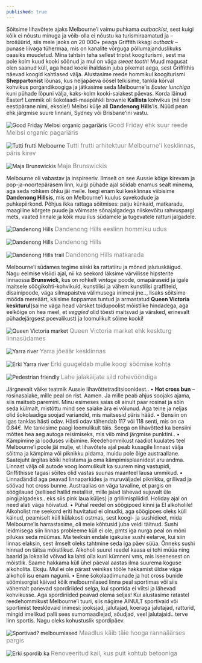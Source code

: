 ```yaml
---
published: true
---
```

Sõitsime lihavõtete ajaks Melbourne’i vaimu puhkama _outbackist_, sest kuigi kõik ei nõustu minuga ja võib-olla ei nõustu ka turismiraamatud ja –brošüürid, siis meie jaoks on 20 000+ peaga Griffith ikkagi _outback_ – punase liivaga tühermaa, mis on kanalite võrguga põllumajanduslikuks oaasiks muudetud. Mina tahtsin teha sellest tripist koogiturismi, sest ma pole kolm kuud kooki söönud ja mul on väga _sweet tooth_! Muud magusat olen saanud küll, aga head kooki ihaldasin juba pikemat aega, sest  Griffithis näevad koogid kahtlased välja. Alustasime reede hommikul koogiturismi **Sheppartonist** lõunas, kus neljapäeva öösel telkisime, tankla kõrval kohvikus porgandikoogiga ja jätkasime seda Melbourne’is _Easter lunchiga_ kuni pühade lõpuni välja, kaks-kolm kooki-saiakest päevas. Korda läinud Easter! Lemmik oli šokolaadi-maapähkli brownie **Kallista** kohvikus (nii tore eestipärane nimi, eksole!) Melbsi külje all **Dandenong Hills**’is. Nüüd pean ehk järgmise suure linnani, Sydney või Brisbane’ini vastu. 

![Good Friday Melbsi organic pagariäris](/images/good_friday.jpg "Good Friday Melbsi organic pagariäris")
<font color="grey" size="3">Good Friday ehk suur reede Melbsi organic pagariäris</font>

![Tutti frutti Melbourne](/images/tutti_frutti.jpg "Tutti frutti Melbourne")
<font color="grey" size="3">Tutti frutti arhitektuur Melbourne'i kesklinnas, päris kirev</font>

![Maja Brunswickis](/images/Melbs_balcony.jpg "Maja Brunswickis")
<font color="grey" size="3">Maja Brunswickis</font>

Melbourne oli vabastav ja inspireeriv. Ilmselt on see Aussie kõige kirevam ja pop-ja-noortepärasem linn, kuigi pühade ajal sõidab enamus sealt minema, aga seda rohkem õhku jäi meile. Isegi enam kui kesklinnas viibisime **Dandenong Hillsis**, mis on Melbourne’i kuulus suvekodude ja puhkepiirkond. Põhjus ikka rattaga sõitmises: palju künkaid, matkaradu, maagiline kõrgete puude ja võimsate sõnajalgadega niiskevõitu rahvuspargi mets, vaated linnale ja kõik muu ilus südamele ja tugevatele ratturi jalgadele. 

![Dandenong Hills](/images/dandenong_suburb.jpg "Dandenong Hills")
<font color="grey" size="3">Dandenong Hills eeslinn hommiku udus</font>

![Dandenong Hills](/images/Dandenong_forest.jpg "Dandenong Hills")
<font color="grey" size="3">Dandenong Hills</font>

![Dandenong Hills trail](/images/Dandenong_trails.jpg "Dandenong Hills trail")
<font color="grey" size="3">Dandenong Hills matkarada</font>

Melbourne’i südames tegime siiski ka rattatiiru ja mõned jalutuskäigud. Nagu eelmise visiidi ajal, nii ka seekord läksime värvilisse hipsterite linnaossa **Brunswick**, kus on rohkelt _vintage_ poode, omapäraseid ja igale maitsele söögikohti-kohvikuid, kunstilisi ja vähem kunstilisi graffiteid, disainipoode, väga silmapaistva välimusega inimesi jne.., lisaks sõitsime mööda mereäärt, käisime šoppamas tuntud ja armastatud **Queen Victoria keskturul**(saime väga head värsket toidupoolist mõistlike hindadega, aga eelkõige on hea meel, et _veggied_ olid tõesti maitsvad ja värsked, erinevalt pühadejärgsest poevalikust) ja loomulikult sõime kooki! 

![Queen Victoria market](/images/Vic_market.jpg "Queen Victoria market")
<font color="grey" size="3">Queen Victoria market ehk keskturg linnasüdames</font>

![Yarra river](/images/Melbs_river.jpg "Yarra river")
<font color="grey" size="3">Yarra jõeäär kesklinnas</font>

![Erki Yarra river](/images/melbs_erx.jpg "Erki Yarra river")
<font color="grey" size="3">Erki guugeldab mulle koogi söömise kohta</font>

![Pedestrian friendly](/images/melbs_kirx.jpg "Pedestrian friendly")
<font color="grey" size="3">Lahe jalakäijate sild rohevööndiga</font>

Järgnevalt väike teatmik Aussie lihavõttetraditsioonidest..
•	**Hot cross bun** – rosinasaiake, mille peal on rist. Aamen. Ja mille peab ahjus soojaks ajama, siis maitseb paremini. Minu esimeses saias oli ainult paar rosinat ja sõin seda külmalt, mistõttu mind see saiake ära ei võlunud. Aga teine ja neljas olid šokolaadiga soojad variandid, mis maitsesid päris hääd. 
•	Bensiin on igas tanklas hästi odav. Hästi odav tähendab 117 või 118 senti, mis on ca 0.84€. Me tankisime paagi loomulikult täis. Seega on lihavõtted ka bensiini mõttes hea aeg autoga reisimiseks, mis viib mind järgmise punktini..
•	Kämpimine ja looduses viibimine. Reedehommikust raadiot kuulates teel Melbourne’i poole jäi mulje, et lihavõtete ajal peab kusagile linnast välja sõitma ja kämpima või piknikku pidama, muidu pole õige austraallane. Saatejuht ärgitas kõiki helistama ja oma kämpimisplaanidest aru andma. Linnast välja oli autode voog loomulikult ka suurem ning vastupidi, Griffithisse tagasi sõites olid vastas suunas maanteel lausa ummikud.
•	Linnadändid aga peavad linnaparkides ja muruväljadel piknikku, grillivad ja söövad hot cross bunne. Austraalias on väga tavaline, et pargis on söögilauad (sellised hallid metallist, mille jalad lähevad sujuvalt üle pingijalgadeks.. eks siis pink laua küljes) ja grillimispliidid. Holiday ajal on need alati väga hõivatud. 
•	Pühal reedel on söögipoed kinni ja EI alkoholile! Alkoholist me seekord eriti huvitatud ei olnudki, aga söögipoes oleks küll käinud, peamiselt küll külakosti ostmas, sest koogi- ja sushidieet, mida Melbourne’is harrastasime, oli meie kõhtusid juba veidi täitnud. Sushi leidmisega siin linnas probleeme küll ei ole, pmts iga nurga peal on mõni pilukas seda müümas. Ma teeksin endale igakuise sushi eelarve, kui siin linnas elaksin, sest ilmselt oleks tahtmine seda iga päev süüa. Õnneks sushi hinnad on täitsa mõistlikud. Alkoholi suurel reedel kaasa ei tohi müüa ning baarid ja lokaalid võivad ka lahti olla kuni kümneni vms, mis iseenesest on mõistlik. Saame hakkama küll ühel päeval aastas ilma suurema koguse alkoholita. Eksju. Mul ei ole pärast veinikas tööle hakkamist üldse väga alkoholi isu enam nagunii.
•	Enne šokolaadimunade ja hot cross bunide söömisorgiat käivad kõik melbournilased linna peal sportimas või siis vähemalt panevad spordiriided selga, kui sportida ei viitsi ja lähevad kohvikusse. Aga spordiriided peavad olema seljas! Kui alustasime ratastel reedehommikust Melbourne’i tuuri, siis nägime AINULT sportivaid või sportimist teesklevaid inimesi: jooksjad, jalutajad, koeraga jalutajad, ratturid, mingid imelikud palli sees sumomaadlejad, sõudjad, veel jalutajaid.. terve linn sportis. Nagu oleks kohustuslik spordipäev.

![Sportivad? melbournlased](/images/sumomaadlus.jpg "Sportivad? melbournlased")
<font color="grey" size="3">Maadlus käib täie hooga rannaäärses pargis</font>

![Erki spordib ka](/images/quay.jpg "Erki spordib ka")
<font color="grey" size="3">Renoveeritud kail, kus puit kohtub betooniga</font>
